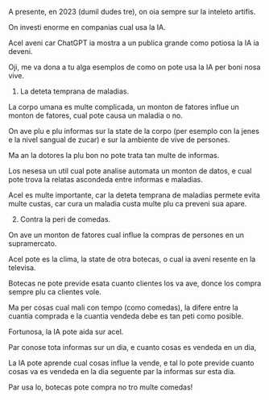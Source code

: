 A presente, en 2023 (dumil dudes tre), on oia sempre sur la inteleto artifis.

On investi enorme en companias cual usa la IA.

Acel aveni car ChatGPT ia mostra a un publica grande como potiosa la IA ia deveni.

Oji, me va dona a tu alga esemplos de como on pote usa la IA per boni nosa vive.

1) La deteta temprana de maladias.

La corpo umana es multe complicada, un monton de fatores influe un monton de fatores, cual pote causa un maladia o no.

On ave plu e plu informas sur la state de la corpo (per esemplo con la jenes e la nivel sangual de zucar) e sur la ambiente de vive de persones.

Ma an la dotores la plu bon no pote trata tan multe de informas.

Los nesesa un util cual pote analise automata un monton de datos, e cual pote trova la relatas ascondeda entre informas e maladias.

Acel es multe importante, car la deteta temprana de maladias permete evita multe custas, car cura un maladia custa multe plu ca preveni sua apare.

2) Contra la peri de comedas.

On ave un monton de fatores cual influe la compras de persones en un supramercato.

Acel pote es la clima, la state de otra botecas, o cual ia aveni resente en la televisa.

Botecas ne pote previde esata cuanto clientes los va ave, donce los compra sempre plu ca clientes vole.

Ma per cosas cual mali con tempo (como comedas), la difere entre la cuantia comprada e la cuantia vendeda debe es tan peti como posible.

Fortunosa, la IA pote aida sur acel.

Par conose tota informas sur un dia, e cuanto cosas es vendeda en un dia,

La IA pote aprende cual cosas influe la vende, e tal lo pote previde cuanto cosas va es vendeda en la dia seguente par la informas sur esta dia. 

Par usa lo, botecas pote compra no tro multe comedas!